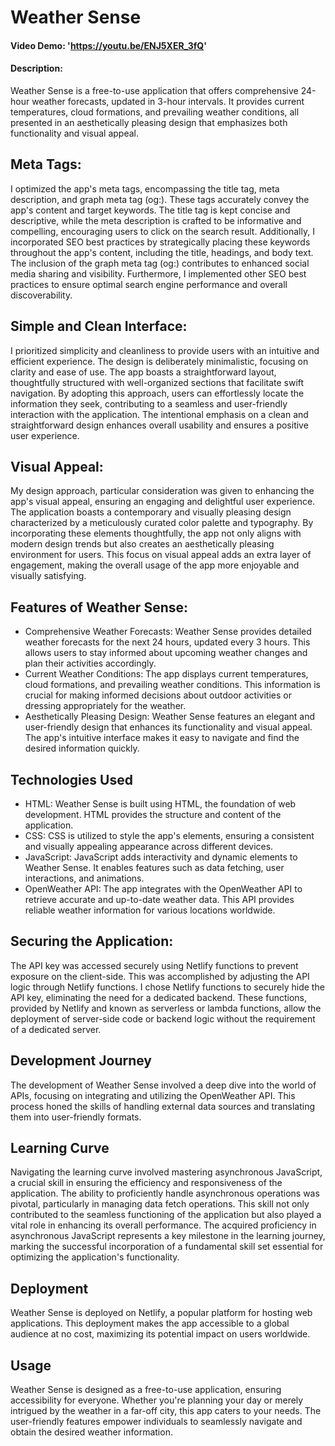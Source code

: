 # Weather Sense
#### Video Demo: 'https://youtu.be/ENJ5XER_3fQ'
#### Description:
Weather Sense is a free-to-use application that offers comprehensive 24-hour weather forecasts, updated in 3-hour intervals. It provides current temperatures, cloud formations, and prevailing weather conditions, all presented in an aesthetically pleasing design that emphasizes both functionality and visual appeal.

## Meta Tags:
I optimized the app's meta tags, encompassing the title tag, meta description, and graph meta tag (og:). These tags accurately convey the app's content and target keywords. The title tag is kept concise and descriptive, while the meta description is crafted to be informative and compelling, encouraging users to click on the search result. Additionally, I incorporated SEO best practices by strategically placing these keywords throughout the app's content, including the title, headings, and body text. The inclusion of the graph meta tag (og:) contributes to enhanced social media sharing and visibility. Furthermore, I implemented other SEO best practices to ensure optimal search engine performance and overall discoverability.

## Simple and Clean Interface:
I prioritized simplicity and cleanliness to provide users with an intuitive and efficient experience. The design is deliberately minimalistic, focusing on clarity and ease of use. The app boasts a straightforward layout, thoughtfully structured with well-organized sections that facilitate swift navigation. By adopting this approach, users can effortlessly locate the information they seek, contributing to a seamless and user-friendly interaction with the application. The intentional emphasis on a clean and straightforward design enhances overall usability and ensures a positive user experience.

## Visual Appeal:
My design approach, particular consideration was given to enhancing the app's visual appeal, ensuring an engaging and delightful user experience. The application boasts a contemporary and visually pleasing design characterized by a meticulously curated color palette and typography. By incorporating these elements thoughtfully, the app not only aligns with modern design trends but also creates an aesthetically pleasing environment for users. This focus on visual appeal adds an extra layer of engagement, making the overall usage of the app more enjoyable and visually satisfying.

## Features of Weather Sense:
- Comprehensive Weather Forecasts: Weather Sense provides detailed weather forecasts for the next 24 hours, updated every 3 hours. This allows users to stay informed about upcoming weather changes and plan their activities accordingly.
- Current Weather Conditions: The app displays current temperatures, cloud formations, and prevailing weather conditions. This information is crucial for making informed decisions about outdoor activities or dressing appropriately for the weather.
- Aesthetically Pleasing Design: Weather Sense features an elegant and user-friendly design that enhances its functionality and visual appeal. The app's intuitive interface makes it easy to navigate and find the desired information quickly.

## Technologies Used
- HTML: Weather Sense is built using HTML, the foundation of web development. HTML provides the structure and content of the application.
- CSS: CSS is utilized to style the app's elements, ensuring a consistent and visually appealing appearance across different devices.
- JavaScript: JavaScript adds interactivity and dynamic elements to Weather Sense. It enables features such as data fetching, user interactions, and animations.
- OpenWeather API: The app integrates with the OpenWeather API to retrieve accurate and up-to-date weather data. This API provides reliable weather information for various locations worldwide.

## Securing the Application:
The API key was accessed securely using Netlify functions to prevent exposure on the client-side. This was accomplished by adjusting the API logic through Netlify functions. I chose Netlify functions to securely hide the API key, eliminating the need for a dedicated backend. These functions, provided by Netlify and known as serverless or lambda functions, allow the deployment of server-side code or backend logic without the requirement of a dedicated server.

## Development Journey
The development of Weather Sense involved a deep dive into the world of APIs, focusing on integrating and utilizing the OpenWeather API. This process honed the skills of handling external data sources and translating them into user-friendly formats.

## Learning Curve
Navigating the learning curve involved mastering asynchronous JavaScript, a crucial skill in ensuring the efficiency and responsiveness of the application. The ability to proficiently handle asynchronous operations was pivotal, particularly in managing data fetch operations. This skill not only contributed to the seamless functioning of the application but also played a vital role in enhancing its overall performance. The acquired proficiency in asynchronous JavaScript represents a key milestone in the learning journey, marking the successful incorporation of a fundamental skill set essential for optimizing the application's functionality.

## Deployment
Weather Sense is deployed on Netlify, a popular platform for hosting web applications. This deployment makes the app accessible to a global audience at no cost, maximizing its potential impact on users worldwide.

## Usage
Weather Sense is designed as a free-to-use application, ensuring accessibility for everyone. Whether you're planning your day or merely intrigued by the weather in a far-off city, this app caters to your needs. The user-friendly features empower individuals to seamlessly navigate and obtain the desired weather information.

